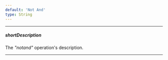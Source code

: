 ```yaml
---
default: 'Not And'
type: String
---
```

---
##### shortDescription
The *"notand"* operation's description.

---
